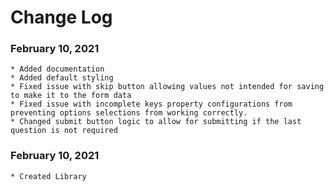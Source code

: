 # Change Log

### February 10, 2021
    * Added documentation 
    * Added default styling
    * Fixed issue with skip button allowing values not intended for saving to make it to the form data
    * Fixed issue with incomplete keys property configurations from preventing options selections from working correctly.
    * Changed submit button logic to allow for submitting if the last question is not required

### February 10, 2021
    * Created Library 
